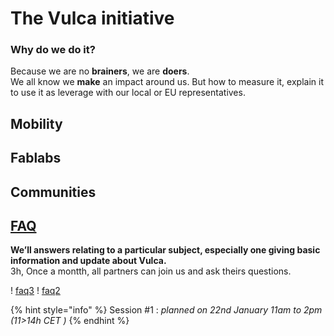 # The Vulca initiative

### Why do we do it?

Because we are no **brainers**, we are **doers**.    
We all know we **make** an impact around us. 
But how to measure it, explain it to use it as leverage with our local or EU representatives.   

## Mobility

## Fablabs

## Communities

## [FAQ](faq.md)

**We’ll answers relating to a particular subject, especially one giving basic information and update about Vulca.**  
3h, Once a montth, all partners can join us and ask theirs questions.

! [faq3](https://user-images.githubusercontent.com/45399609/5144039hours3-798a9500-1cbe-11e9-9a22-106e094daaf2.jpg) ! [faq2](https://user-images.githubusercontent.com/45399609/51440394-798a9500-1cbe-11e9-91df-7493e465b347.jpg)


{% hint style="info" %}
Session \#1 : _planned on 22nd January 11am to 2pm \(11&gt;14h CET \)_
{% endhint %}





